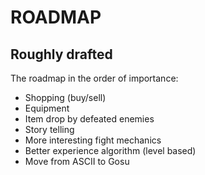 ROADMAP
=======


Roughly drafted
---------------

The roadmap in the order of importance:

* Shopping (buy/sell)
* Equipment
* Item drop by defeated enemies
* Story telling
* More interesting fight mechanics
* Better experience algorithm (level based)
* Move from ASCII to Gosu
